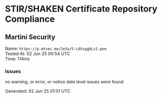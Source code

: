 # STIR/SHAKEN Certificate Repository Compliance

## Martini Security

Name: `https://p.mtsec.me/2e5a/S-L0SvggbLc2.pem`\
Tested At: 02 Jun 25 00:54 UTC\
Time: 114ms

### Issues

no warning, or error, or notice date level issues were found

Generated: 02 Jun 25 01:01 UTC